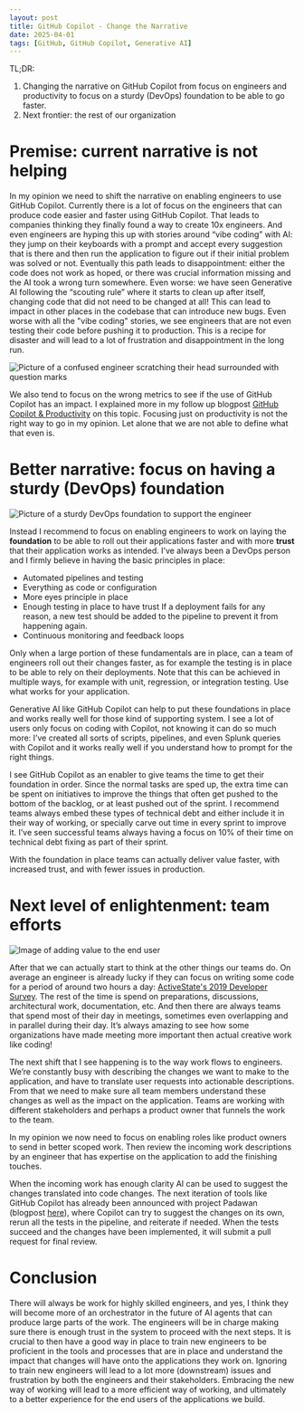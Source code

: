 ```yaml
---
layout: post
title: GitHub Copilot - Change the Narrative
date: 2025-04-01
tags: [GitHub, GitHub Copilot, Generative AI]
---
```



TL;DR: 
1. Changing the narrative on GitHub Copilot from focus on engineers and productivity to focus on a sturdy (DevOps) foundation to be able to go faster.
2. Next frontier: the rest of our organization 

# Premise: current narrative is not helping
In my opinion we need to shift the narrative on enabling engineers to use GitHub Copilot. Currently there is a lot of focus on the engineers that can produce code easier and faster using GitHub Copilot. That leads to companies thinking they finally found a way to create 10x engineers. And even engineers are hyping this up with stories around “vibe coding” with AI: they jump on their keyboards with a prompt and accept every suggestion that is there and then run the application to figure out if their initial problem was solved or not. Eventually this path leads to disappointment: either the code does not work as hoped, or there was crucial information missing and the AI took a wrong turn somewhere. Even worse: we have seen Generative AI following the “scouting rule” where it starts to clean up after itself, changing code that did not need to be changed at all! This can lead to impact in other places in the codebase that can introduce new bugs. Even worse with all the "vibe coding" stories, we see engineers that are not even testing their code before pushing it to production. This is a recipe for disaster and will lead to a lot of frustration and disappointment in the long run.

![Picture of a confused engineer scratching their head surrounded with question marks](/images/2025/20250401/20250607-Confusion.png)  

We also tend to focus on the wrong metrics to see if the use of GitHub Copilot has an impact. I explained more in my follow up blogpost [GitHub Copilot & Productivity](blog/2025/06/07/Copilot-and-productivity) on this topic. Focusing just on productivity is not the right way to go in my opinion. Let alone that we are not able to define what that even is.

# Better narrative: focus on having a sturdy (DevOps) foundation 

![Picture of a sturdy DevOps foundation to support the engineer](/images/2025/20250401/20250401-DevOpsFoundation.png)  

Instead I recommend to focus on enabling engineers to work on laying the **foundation** to be able to roll out their applications faster and with more **trust** that their application works as intended. I’ve always been a DevOps person and I firmly believe in having the basic principles in place: 
- Automated pipelines and testing
- Everything as code or configuration
- More eyes principle in place
- Enough testing in place to have trust
If a deployment fails for any reason, a new test should be added to the pipeline to prevent it from happening again. 
- Continuous monitoring and feedback loops

Only when a large portion of these fundamentals are in place, can a team of engineers roll out their changes faster, as for example the testing is in place to be able to rely on their deployments. Note that this can be achieved in multiple ways, for example with unit, regression, or integration testing. Use what works for your application. 

Generative AI like GitHub Copilot can help to put these foundations in place and works really well for those kind of supporting system. I see a lot of users only focus on coding with Copilot, not knowing it can do so much more: I’ve created all sorts of scripts, pipelines, and even Splunk queries with Copilot and it works really well if you understand how to prompt for the right things. 

I see GitHub Copilot as an enabler to give teams the time to get their foundation in order. Since the normal tasks are sped up, the extra time can be spent on initiatives to improve the things that often get pushed to the bottom of the backlog, or at least pushed out of the sprint. I recommend teams always embed these types of technical debt and either include it in their way of working, or specially carve out time in every sprint to improve it. I’ve seen successful teams always having a focus on 10% of their time on technical debt fixing as part of their sprint. 

With the foundation in place teams can actually deliver value faster, with increased trust, and with fewer issues in production. 

# Next level of enlightenment: team efforts

![Image of adding value to the end user](/images/2025/20250401/20250401-Value.png)  

After that we can actually start to think at the other things our teams do. On average an engineer is already lucky if they can focus on writing some code for a period of around two hours a day: [ActiveState's 2019 Developer Survey](https://www.activestate.com/wp-content/uploads/2019/05/ActiveState-Developer-Survey-2019-Open-Source-Runtime-Pains.pdf). The rest of the time is spend on preparations, discussions, architectural work, documentation, etc. And then there are always teams that spend most of their day in meetings, sometimes even overlapping and in parallel during their day. It’s always amazing to see how some organizations have made meeting more important then actual creative work like coding!

The next shift that I see happening is to the way work flows to engineers. We’re constantly busy with describing the changes we want to make to the application, and have to translate user requests into actionable descriptions. From that we need to make sure all team members understand these changes as well as the impact on the application. Teams are working with different stakeholders and perhaps a product owner that funnels the work to the team. 

In my opinion we now need to focus on enabling roles like product owners to send in better scoped work. Then review the incoming work descriptions by an engineer that has expertise on the application to add the finishing touches. 

When the incoming work has enough clarity AI can be used to suggest the changes translated into code changes. The next iteration of tools like GitHub Copilot has already been announced with project Padawan (blogpost [here](https://github.blog/news-insights/product-news/github-copilot-the-agent-awakens/)), where Copilot can try to suggest the changes on its own, rerun all the tests in the pipeline, and reiterate if needed. When the tests succeed and the changes have been implemented, it will submit a pull request for final review. 

# Conclusion
There will always be work for highly skilled engineers, and yes, I think they will become more of an orchestrator in the future of AI agents that can produce large parts of the work. The engineers will be in charge making sure there is enough trust in the system to proceed with the next steps. It is crucial to then have a good way in place to train new engineers to be proficient in the tools and processes that are in place and understand the impact that changes will have onto the applications they work on. Ignoring to train new engineers will lead to a lot more (downstream) issues and frustration by both the engineers and their stakeholders. Embracing the new way of working will lead to a more efficient way of working, and ultimately to a better experience for the end users of the applications we build.
